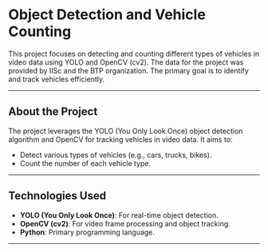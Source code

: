 # Object Detection and Vehicle Counting

This project focuses on detecting and counting different types of vehicles in video data using YOLO and OpenCV (cv2). The data for the project was provided by IISc and the BTP organization. The primary goal is to identify and track vehicles efficiently.

---

## About the Project

The project leverages the YOLO (You Only Look Once) object detection algorithm and OpenCV for tracking vehicles in video data. It aims to:
- Detect various types of vehicles (e.g., cars, trucks, bikes).
- Count the number of each vehicle type.
  
---

## Technologies Used

- **YOLO (You Only Look Once)**: For real-time object detection.
- **OpenCV (cv2)**: For video frame processing and object tracking.
- **Python**: Primary programming language.

---


